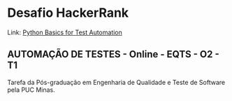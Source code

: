 # Desafio HackerRank

Link: [Python Basics for Test Automation](https://www.hackerrank.com/contests/python-basics-for-test-automation/challenges)

## AUTOMAÇÃO DE TESTES - Online - EQTS - O2 - T1

Tarefa da Pós-graduação em Engenharia de Qualidade e Teste de Software pela PUC Minas.
